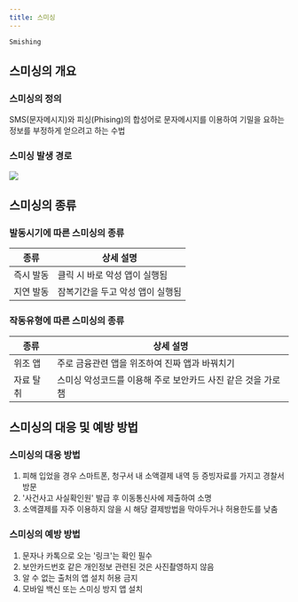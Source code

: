 ```yaml
---
title: 스미싱
---
```


`Smishing`

## 스미싱의 개요
### 스미싱의 정의
SMS(문자메시지)와 피싱(Phising)의 합성어로 문자메시지를 이용하여 기밀을 요하는 정보를 부정하게 얻으려고 하는 수법

### 스미싱 발생 경로
![](http://cfile26.uf.tistory.com/image/19605B4F51636466298D37)

## 스미싱의 종류
### 발동시기에 따른 스미싱의 종류

|종류|상세 설명|
|---|-------|
|즉시 발동|클릭 시 바로 악성 앱이 실행됨|
|지연 발동|잠복기간을 두고 악성 앱이 실행됨|

### 작동유형에 따른 스미싱의 종류

|종류|상세 설명|
|---|-------|
|위조 앱|주로 금융관련 앱을 위조하여 진짜 앱과 바꿔치기|
|자료 탈취|스미싱 악성코드를 이용해 주로 보안카드 사진 같은 것을 가로챔|

## 스미싱의 대응 및 예방 방법
### 스미싱의 대응 방법
1. 피해 입었을 경우 스마트폰, 청구서 내 소액결제 내역 등 증빙자료를 가지고 경찰서 방문
1. '사건사고 사실확인원' 발급 후 이동통신사에 제출하여 소명
1. 소액결제를 자주 이용하지 않을 시 해당 결제방법을 막아두거나 허용한도를 낮춤

### 스미싱의 예방 방법
1. 문자나 카톡으로 오는 '링크'는 확인 필수
1. 보안카드번호 같은 개인정보 관련된 것은 사진촬영하지 않음
1. 알 수 없는 출처의 앱 설치 허용 금지
1. 모바일 백신 또는 스미싱 방지 앱 설치

